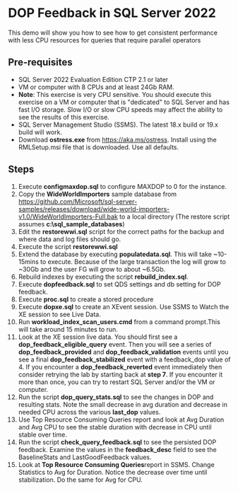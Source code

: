 # DOP Feedback in SQL Server 2022

This demo will show you how to see how to get consistent performance with less CPU resources for queries that require parallel operators

## Pre-requisites

- SQL Server 2022 Evaluation Edition CTP 2.1 or later
- VM or computer with 8 CPUs and at least 24Gb RAM.
- **Note**: This exercise is very CPU sensitive. You should execute this exercise on a VM or computer that is "dedicated" to SQL Server and has fast I/O storage. Slow I/O or slow CPU speeds may affect the ability to see the results of this exercise. 
- SQL Server Management Studio (SSMS). The latest 18.x build or 19.x build will work.
- Download **ostress.exe** from https://aka.ms/ostress. Install using the RMLSetup.msi file that is downloaded. Use all defaults.

## Steps

1. Execute **configmaxdop.sql** to configure MAXDOP to 0 for the instance.
1. Copy the **WideWorldImporters** sample database from https://github.com/Microsoft/sql-server-samples/releases/download/wide-world-importers-v1.0/WideWorldImporters-Full.bak to a local directory (The restore script assumes **c:\sql_sample_databases**)
1. Edit the **restorewwi.sql** script for the correct paths for the backup and where data and log files should go.
1. Execute the script **restorewwi.sql**
1. Extend the database by executing **populatedata.sql**. This will take ~10-15mins to execute. Because of the large transaction the log will grow to ~30Gb and the user FG will grow to about ~6.5Gb.
1. Rebuild indexes by executing the script **rebuild_index.sql**.
1. Execute **dopfeedback.sql** to set QDS settings and db setting for DOP feedback.
1. Execute **proc.sql** to create a stored procedure
1. Execute **dopxe.sql** to create an XEvent session. Use SSMS to Watch the XE session to see Live Data. 
1. Run **workload_index_scan_users.cmd** from a command prompt.This will take around 15 minutes to run.
1. Look at the XE session live data. You should first see a **dop_feedback_eligible_query** event. Then you will see a series of **dop_feedback_provided** and **dop_feedback_validation** events until you see a final **dop_feedback_stabilized** event with a feedback_dop value of 4. If you encounter a **dop_feedback_reverted** event immediately then consider retrying the lab by starting back at **step 7**. If you encounter it more than once, you can try to restart SQL Server and/or the VM or computer.
1. Run the script **dop_query_stats.sql** to see the changes in DOP and resulting stats. Note the small decrease in avg duration and decrease in needed CPU across the various **last_dop** values.
1. Use Top Resource Consuming Queries report and look at Avg Duration and Avg CPU to see the stable duration with decrease in CPU until stable over time.
1. Run the script **check_query_feedback.sql** to see the persisted DOP feedback. Examine the values in the **feedback_desc** field to see the BaselineStats and LastGoodFeedback values.
1. Look at **Top Resource Consuming Queries**report in SSMS. Change Statistics to Avg for Duration. Notice the decrease over time until stabilization. Do the same for Avg for CPU.